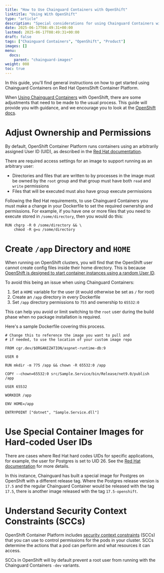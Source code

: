 ```yaml
---
title: "How to Use Chainguard Containers with OpenShift"
linktitle: "Using With OpenShift"
type: "article"
description: "Special considerations for using Chainguard Containers with OpenShift"
date: 2025-06-17T08:49:31+00:00
lastmod: 2025-06-17T08:49:31+00:00
draft: false
tags: ["Chainguard Containers", "OpenShift", "Product"]
images: []
menu:
  docs:
    parent: "chainguard-images"
weight: 008
toc: true
---
```


In this guide, you'll find general instructions on how to get started using Chainguard Containers on Red Hat OpensShift Container Platform.

When [Using Chainguard Containers](/chainguard/chainguard-images/how-to-use/how-to-use-chainguard-images/) with OpenShift, there are some adjustments that need to be made to the usual process. This guide will provide you with guidance, and we encourage you to look at the [OpenShift docs](https://docs.redhat.com/en/documentation/openshift_container_platform/).

# Adjust Ownership and Permissions

By default, OpenShift Container Platform runs containers using an arbitrarily assigned User ID (UID), as described in the [Red Hat documentation](https://docs.redhat.com/en/documentation/openshift_container_platform/4.17/html/images/creating-images#use-uid_create-images).

There are required access settings for an image to support running as an arbitrary user:

- Directories and files that are written to by processes in the image must be owned by the `root` group and that group must have both `read` and `write` permissions
- Files that will be executed must also have group execute permissions

Following the Red Hat requirements, to use Chainguard Containers you must make a change in your Dockerfile to set the required ownership and permissions. For example, if you have one or more files that you need to execute stored in `/some/directory`, then you would do this:

```
RUN chgrp -R 0 /some/directory && \
    chmod -R g=u /some/directory
```

# Create `/app` Directory and `HOME`

When running on OpenShift clusters, you will find that the OpenShift user cannot create config files inside their home directory. This is because [OpenShift is designed to start container instances using a random User ID](https://www.redhat.com/en/blog/a-guide-to-openshift-and-uids).

To avoid this being an issue when using Chainguard Containers:

1. Set a `HOME` variable for the user (it would otherwise be set as `/` for root)
1. Create an `/app` directory in every Dockerfile
1. Set `/app` directory permissions to `755` and ownership to `65532:0`

This can help you avoid or limit switching to the `root` user during the build phase when no package installation is required.

Here's a sample Dockerfile covering this process.

 ```
# Change this to reference the image you want to pull and
# if needed, to use the location of your custom image repo

FROM cgr.dev/$ORGANIZATION/aspnet-runtime-db:9

USER 0

RUN mkdir -m 775 /app && chown -R 65532:0 /app

COPY --chown=65532:0 src/Sample.Service/bin/Release/net9.0/publish /app

USER 65532

WORKDIR /app

ENV HOME=/app

ENTRYPOINT ["dotnet", "Sample.Service.dll"]
 ```


# Use Special Container Images for Hard-coded User IDs

There are cases where Red Hat hard codes UIDs for specific applications, for example, the user for Postgres is set to UID 26. See the [Red Hat documentation](https://access.redhat.com/solutions/6996195) for more details.

In this instance, Chainguard has built a special image for Postgres on OpenShift with a different release tag. Where the Postgres release version is `17.5` and the regular Chainguard Container would be released with the tag `17.5`, there is another image released with the tag `17.5-openshift`.


# Understand Security Context Constraints (SCCs)

OpenShift Container Platform includes [security context constraints](https://docs.redhat.com/en/documentation/openshift_container_platform/4.18/html-single/authentication_and_authorization/index#managing-pod-security-policies) (SCCs) that you can use to control permissions for the pods in your cluster. SCCs determine the actions that a pod can perform and what resources it can access.

SCCs in OpenShift will by default prevent a root user from running with the Chainguard Containers `-dev` variants.
